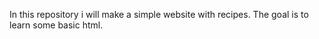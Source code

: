 In this repository i will make a simple website with recipes. The goal is to learn some basic html.
